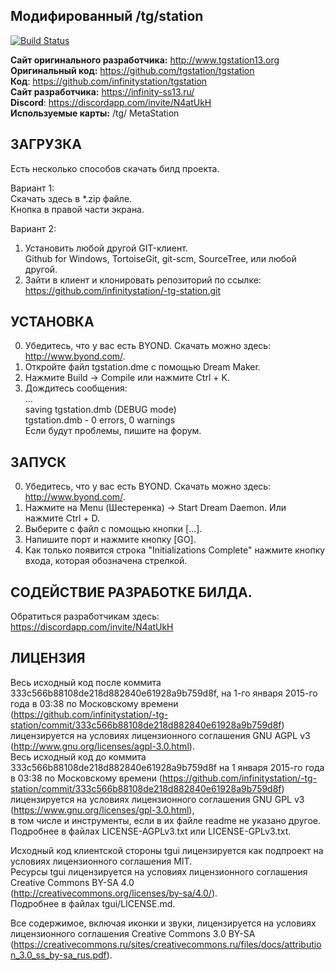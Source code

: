 ﻿## Модифированный /tg/station

[![Build Status](https://travis-ci.org/infinitystation/-tg-station.svg)](https://travis-ci.org/infinitystation/-tg-station)

**Сайт оригинального разработчика:** http://www.tgstation13.org  
**Оригинальный код:** https://github.com/tgstation/tgstation  
**Код**: https://github.com/infinitystation/tgstation  
**Сайт разработчика:** https://infinity-ss13.ru/  
**Discord**: https://discordapp.com/invite/N4atUkH  
**Используемые карты:** /tg/ MetaStation

## ЗАГРУЗКА

Есть несколько способов скачать билд проекта.

Вариант 1:  
Скачать здесь в *.zip файле.  
Кнопка в правой части экрана.

Вариант 2:  
1. Установить любой другой GIT-клиент.  
Github for Windows, TortoiseGit, git-scm, SourceTree, или любой другой.  
2. Зайти в клиент и клонировать репозиторий по ссылке:  
https://github.com/infinitystation/-tg-station.git

## УСТАНОВКА
0. Убедитесь, что у вас есть BYOND. Скачать можно здесь: http://www.byond.com/.  
1. Откройте файл tgstation.dme с помощью Dream Maker.
2. Нажмите Build -> Compile или нажмите Ctrl + K.
3. Дождитесь сообщения:  
...  
saving tgstation.dmb (DEBUG mode)  
tgstation.dmb - 0 errors, 0 warnings  
Если будут проблемы, пишите на форум.

## ЗАПУСК
0. Убедитесь, что у вас есть BYOND. Скачать можно здесь: http://www.byond.com/.  
1. Нажмите на Menu (Шестеренка) -> Start Dream Daemon. Или нажмите Ctrl + D.
2. Выберите с файл с помощью кнопки [...].
3. Напишите порт и нажмите кнопку [GO].
4. Как только появится строка "Initializations Complete" нажмите кнопку входа, которая обозначена стрелкой.

## СОДЕЙСТВИЕ РАЗРАБОТКЕ БИЛДА.
Обратиться разработчикам здесь:  
https://discordapp.com/invite/N4atUkH 

## ЛИЦЕНЗИЯ
Весь исходный код после коммита 333c566b88108de218d882840e61928a9b759d8f, на 1-го января 2015-го года в 03:38 по Московскому времени (https://github.com/infinitystation/-tg-station/commit/333c566b88108de218d882840e61928a9b759d8f) лицензируется на условиях лицензионного соглашения GNU AGPL v3 (http://www.gnu.org/licenses/agpl-3.0.html).  
Весь исходный код до коммита 333c566b88108de218d882840e61928a9b759d8f на 1 января 2015-го года в 03:38 по Московскому времени (https://github.com/infinitystation/-tg-station/commit/333c566b88108de218d882840e61928a9b759d8f) лицензируется на условиях лицензионного соглашения GNU GPL v3 (https://www.gnu.org/licenses/gpl-3.0.html),  
в том числе и инструменты, если в их файле readme не указано другое. Подробнее в файлах LICENSE-AGPLv3.txt или LICENSE-GPLv3.txt.  

Исходный код клиентской стороны tgui лицензируется как подпроект на условиях лицензионного соглашения MIT.  
Ресурсы tgui лицензируется на условиях лицензионного соглашения Creative Commons BY-SA 4.0  
(http://creativecommons.org/licenses/by-sa/4.0/).  
Подробнее в файлах tgui/LICENSE.md.  

Все содержимое, включая иконки и звуки, лицензируется на условиях лицензионного соглашения Creative Commons 3.0 BY-SA (https://creativecommons.ru/sites/creativecommons.ru/files/docs/attribution_3.0_ss_by-sa_rus.pdf).
